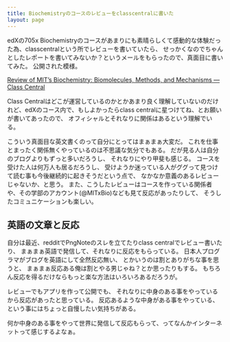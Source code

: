 ```yaml
---
title: Biochemistryのコースのレビューをclasscentralに書いた
layout: page
---
```

edXの705x Biochemistryのコースがあまりにも素晴らしくて感動的な体験だった為、classcentralという所でレビューを書いていたら、
せっかくなのでちゃんとしたレポートを書いてみないか？というメールをもらったので、真面目に書いてみた。
公開された模様。

[Review of MIT’s Biochemistry: Biomolecules, Methods, and Mechanisms — Class Central](https://www.classcentral.com/report/review-mit-biochemistry/)

Class Centralはどこが運営しているのかとかあまり良く理解していないのだけれど、edXのコース内で、もしよかったらclass centralに星つけてね、とお願いが書いてあったので、
オフィシャルとそれなりに関係はあるという理解でいる。

こういう真面目な英文書くのって自分にとってはまぁまぁ大変だ。
これを仕事とまったく関係無くやっているのは不思議な気分でもある。
だが見る人は自分のブログよりもずっと多いだろうし、
それなりにやり甲斐も感じる。
コースを受けた人は何万人も居るだろうし、
受けようか迷っている人がググって見つけて読む事も今後継続的に起きそうだという点で、
なかなか意義のあるレビューじゃないか、と思う。
また、こうしたレビューはコースを作っている関係者や、その学部のアカウント(@MITxBio)なども見て反応があったりして、
そうしたコミュニケーションも楽しい。

## 英語の文章と反応

自分は最近、redditでPngNoteのスレを立てたりclass centralでレビュー書いたり、
まぁまぁ英語で発信して、それなりに反応をもらっている。
日本人プログラマがブログを英語にして全然反応無い、
とかいうのは割とありがちな事を思うと、
まぁまぁ反応ある俺は割とやる男じゃね？とか思ったりもする。
もちろん反応を得るだけならもっと楽な方法はいろいろあるだろうが。

レビューでもアプリを作って公開でも、
それなりに中身のある事をやっているから反応があったと思っている。
反応あるような中身がある事をやっている、
という事にはちょっと自慢したい気持ちがある。

何か中身のある事をやって世界に発信して反応もらって、ってなんかインターネットって感じするよなぁ。